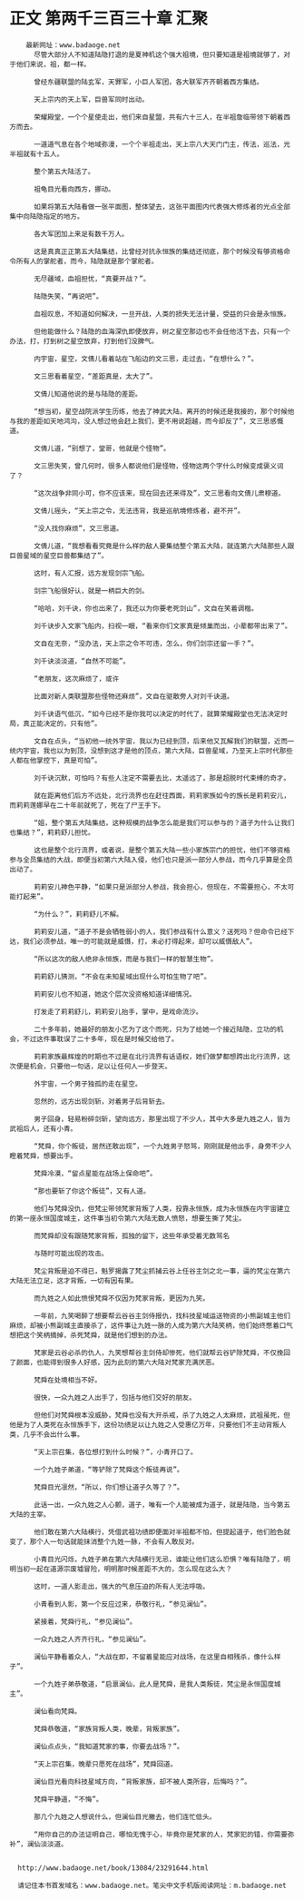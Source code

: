 # 正文 第两千三百三十章 汇聚
        最新网址：www.badaoge.net
          尽管大部分人不知道陆隐打退的是夏神机这个强大祖境，但只要知道是祖境就够了，对于他们来说，祖，都一样。
      
          曾经东疆联盟的陆玄军，天罪军，小巨人军团，各大联军齐齐朝着西方集结。
      
          天上宗内的天上军，巨兽军同时出动。
      
          荣耀殿堂，一个个星使走出，他们来自星盟，共有六十三人，在半祖詹临带领下朝着西方而去。
      
          一道道气息在各个地域弥漫，一个个半祖走出，天上宗八大天门门主，传法，巡法，光半祖就有十五人。
      
          整个第五大陆活了。
      
          祖龟目光看向西方，挪动。
      
          如果将第五大陆看做一张平面图，整体望去，这张平面图内代表强大修炼者的光点全部集中向陆隐指定的地方。
      
          各大军团加上来足有数千万人。
      
          这是真真正正第五大陆集结，比曾经对抗永恒族的集结还彻底，那个时候没有够资格命令所有人的掌舵者，而今，陆隐就是那个掌舵者。
      
          无尽疆域，血祖担忧，“真要开战？”。
      
          陆隐失笑，“再说吧”。
      
          血祖叹息，不知道如何解决，一旦开战，人类的损失无法计量，受益的只会是永恒族。
      
          但他能做什么？陆隐的血海深仇即便放弃，树之星空那边也不会任他活下去，只有一个办法，打，打到树之星空放弃，打到他们没脾气。
      
          内宇宙，星空，文倩儿看着站在飞船边的文三思，走过去，“在想什么？”。
      
          文三思看着星空，“差距真是，太大了”。
      
          文倩儿知道他说的是与陆隐的差距。
      
          “想当初，星空战院派学生历练，他去了神武大陆，离开的时候还是我接的，那个时候他与我的差距如天地鸿沟，没人想过他会赶上我们，更不用说超越，而今却反了”，文三思感慨道。
      
          文倩儿道，“别想了，堂哥，他就是个怪物”。
      
          文三思失笑，曾几何时，很多人都说他们是怪物，怪物这两个字什么时候变成褒义词了？
      
          “这次战争非同小可，你不应该来，现在回去还来得及”，文三思看向文倩儿肃穆道。
      
          文倩儿摇头，“天上宗之令，无法违背，我是巡航境修炼者，避不开”。
      
          “没人找你麻烦”，文三思道。
      
          文倩儿道，“我想看看究竟是什么样的敌人要集结整个第五大陆，就连第六大陆那些人跟巨兽星域的星空巨兽都集结了”。
      
          这时，有人汇报，远方发现剑宗飞船。
      
          剑宗飞船很好认，就是一柄巨大的剑。
      
          “哈哈，刘千诀，你也出来了，我还以为你要老死剑山”，文自在笑着调楷。
      
          刘千诀步入文家飞船内，扫视一眼，“看来你们文家真是倾巢而出，小辈都带出来了”。
      
          文自在无奈，“没办法，天上宗之令不可违，怎么，你们剑宗还留一手？”。
      
          刘千诀淡淡道，“自然不可能”。
      
          “老朋友，这次麻烦了，或许
      
          比面对新人类联盟那些怪物还麻烦”，文自在驱散旁人对刘千诀道。
      
          刘千诀语气低沉，“如今已经不是你我可以决定的时代了，就算荣耀殿堂也无法决定时局，真正能决定的，只有他”。
      
          文自在点头，“当初他一统外宇宙，我以为已经到顶，后来他又瓦解我们的联盟，近而一统内宇宙，我也以为到顶，没想到这才是他的顶点，第六大陆，巨兽星域，乃至天上宗时代那些人都在他掌控下，真是可怕”。
      
          刘千诀沉默，可怕吗？有些人注定不需要去比，太遥远了，那是超脱时代束缚的奇才。
      
          就在距离他们后方不远处，北行流界也在赶往西面，莉莉家族如今的族长是莉莉安儿，而莉莉莲娜早在二十年前就死了，死在了尸王手下。
      
          “姐，整个第五大陆集结，这种规模的战争怎么能是我们可以参与的？道子为什么让我们也集结？”，莉莉舒儿担忧。
      
          这也是整个北行流界，或者说，是整个第五大陆一些小家族宗门的担忧，他们不够资格参与全员集结的大战，即便当初第六大陆入侵，他们也只是派一部分人参战，而今几乎算是全员出动了。
      
          莉莉安儿神色平静，“如果只是派部分人参战，我会担心，但现在，不需要担心，不太可能打起来”。
      
          “为什么？”，莉莉舒儿不解。
      
          莉莉安儿道，“道子不是会牺牲弱小的人，我们参战有什么意义？送死吗？但命令已经下达，我们必须参战，唯一的可能就是威慑，打，未必打得起来，却可以威慑敌人”。
      
          “所以这次的敌人绝非永恒族，而是与我们一样的智慧生物”。
      
          莉莉舒儿猜测，“不会在未知星域出现什么可怕生物了吧”。
      
          莉莉安儿也不知道，她这个层次没资格知道详细情况。
      
          打发走了莉莉舒儿，莉莉安儿抬手，掌中，是戏命流沙。
      
          二十多年前，她最好的朋友小艺为了这个而死，只为了给她一个接近陆隐，立功的机会，不过这件事耽误了二十多年，现在是时候交给他了。
      
          莉莉家族最辉煌的时期也不过是在北行流界有话语权，她们做梦都想跨出北行流界，这次便是机会，只要他一句话，足以让任何人一步登天。
      
          外宇宙，一个男子独孤的走在星空。
      
          忽然的，远方出现剑斩，对着男子后背斩去。
      
          男子回身，轻易粉碎剑斩，望向远方，那里出现了不少人，其中大多是九姓之人，皆为武祖后人，还有小青。
      
          “梵舜，你个叛徒，居然还敢出现”，一个九姓男子怒骂，刚刚就是他出手，身旁不少人瞪着梵舜，想要出手。
      
          梵舜冷漠，“留点星能在战场上保命吧”。
      
          “那也要斩了你这个叛徒”，又有人道。
      
          他们与梵舜没仇，但梵尘带领梵家背叛了人类，投靠永恒族，成为永恒族在内宇宙建立的第一座永恒国度城主，这件事当初令第六大陆无数人愤怒，想要生撕了梵尘。
      
          而梵舜却没有跟随梵家背叛，孤独的留下，这些年承受着无数骂名
      
          与随时可能出现的攻击。
      
          梵尘背叛是迫不得已，魁罗揭露了梵尘抓捕云谷上任谷主剑之北一事，逼的梵尘在第六大陆无法立足，这才背叛，一切有因有果。
      
          而九姓之人如此愤恨梵舜不仅因为梵家背叛，更因为九笑。
      
          一年前，九笑喝醉了想要帮云谷谷主剑侍报仇，找科技星域运送物资的小熊副城主他们麻烦，却被小熊副城主直接杀了，这件事让九姓一脉的人成为第六大陆笑柄，他们始终憋着口气想把这个笑柄摘掉，杀死梵舜，就是他们想到的办法。
      
          梵家是云谷必杀的仇人，九笑想帮谷主剑侍却惨死，他们就帮云谷铲除梵舜，不仅挽回了颜面，也能得到很多人好感，因为此刻的第六大陆对梵家充满厌恶。
      
          梵舜在处境相当不好。
      
          很快，一众九姓之人出手了，包括与他们交好的朋友。
      
          但他们对梵舜根本没威胁，梵舜也没有大开杀戒，杀了九姓之人太麻烦，武祖虽死，但他是为了人类死在永恒族手下，这份功绩足以让九姓之人受惠亿万年，只要他们不主动背叛人类，几乎不会出什么事。
      
          “天上宗召集，各位想打到什么时候？”，小青开口了。
      
          一个九姓子弟道，“等铲除了梵舜这个叛徒再说”。
      
          梵舜目光凛然，“所以，你们想让道子久等了？”。
      
          此话一出，一众九姓之人心颤，道子，唯有一个人能被成为道子，就是陆隐，当今第五大陆的主宰。
      
          他们敢在第六大陆横行，凭借武祖功绩即便面对半祖都不怕，但提起道子，他们脸色就变了，那个人一句话就能抹消整个九姓一脉，不会有人敢反对。
      
          小青目光闪烁，九姓子弟在第六大陆横行无忌，谁能让他们这么恐惧？唯有陆隐了，明明当初一起在道源宗废墟冒险，明明那时候差距不大的，怎么现在这么大？
      
          这时，一道人影走出，强大的气息压迫的所有人无法呼吸。
      
          小青看到人影，第一个反应过来，恭敬行礼，“参见澜仙”。
      
          紧接着，梵舜行礼，“参见澜仙”。
      
          一众九姓之人齐齐行礼，“参见澜仙”。
      
          澜仙平静看着众人，“大战在即，不留着星能应对战场，在这里自相残杀，像什么样子”。
      
          一个九姓子弟恭敬道，“启禀澜仙，此人是梵舜，是我人类叛徒，梵尘是永恒国度城主”。
      
          澜仙看向梵舜。
      
          梵舜恭敬道，“家族背叛人类，晚辈，背叛家族”。
      
          澜仙点点头，“我知道梵家的事，你要去战场？”。
      
          “天上宗召集，晚辈只愿死在战场”，梵舜回道。
      
          澜仙目光看向科技星域方向，“背叛家族，却不被人类所容，后悔吗？”。
      
          梵舜平静道，“不悔”。
      
          那几个九姓之人想说什么，但澜仙目光撇去，他们连忙低头。
      
          “用你自己的办法证明自己，哪怕无愧于心，毕竟你是梵家的人，梵家犯的错，你需要弥补”，澜仙淡淡道。
      
      
      http://www.badaoge.net/book/13084/23291644.html
      
      请记住本书首发域名：www.badaoge.net。笔尖中文手机版阅读网址：m.badaoge.net